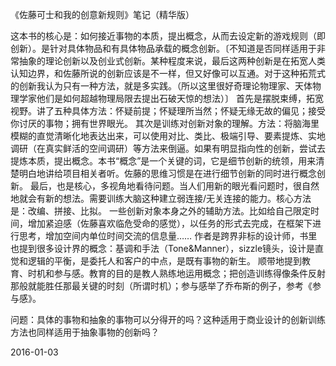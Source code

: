 《佐藤可士和我的创意新规则》笔记（精华版）

这本书的核心是：如何接近事物的本质，提出概念，从而去设定新的游戏规则（即创新）。是针对具体物品和有具体物品承载的概念创新。〔不知道是否同样适用于非常抽象的理论创新以及创业式创新。某种程度来说，最后这两种创新是在拓宽人类认知边界，和佐藤所说的创新应该是不一样，但又好像可以互通。对于这种拓荒式的创新我认为只有一种方法，就是多实践。（所以这里很好奇理论物理家、天体物理学家他们是如何超越物理局限去提出石破天惊的想法）〕
首先是摆脱束缚，拓宽视野。讲了五种具体方法：怀疑前提；怀疑理所当然；怀疑无缘无故的偏见；接受你讨厌的事物；拥有世界眼光。
其次是训练对创新对象的理解。方法：将脑海里模糊的直觉清晰化地表达出来，可以使用对比、类比、极端引导、要素提炼、实地调研（在真实鲜活的空间调研）等方法来倒逼。如果有明显指向性的创新，尝试去提炼本质，提出概念。本书“概念”是一个关键的词，它是细节创新的统领，用来清楚明白地讲给项目相关者听。佐藤的思维习惯是在进行细节创新的同时进行概念创新。
最后，也是核心，多视角地看待问题。当人们用新的眼光看问题时，很自然地就会有新的想法。需要训练大脑这种建立弱连接/无关连接的能力。核心方法是：改编、拼接、比拟。
一些创新对象本身之外的辅助方法。比如给自己限定时间，增加紧迫感（佐藤喜欢临危受命的感觉），以任务的形式去完成，在框架下进行思考，增加空间内单位时间交流的信息量……
作者是跨界非标的设计师，书里也提到很多设计界的概念：基调和手法（Tone&Manner），sizzle镜头，设计是直觉和逻辑的平衡，是委托人和客户的中点，是既有事物的新生。
顺带地提到教育、时机和参与感。教育的目的是教人熟练地运用概念；把创造训练得像条件反射那般就能胜任那最关键的时刻（所谓时机）；参与感举了乔布斯的例子，参考《参与感》。

问题：具体的事物和抽象的事物可以分得开的吗？这种适用于商业设计的创新训练方法也同样适用于抽象事物的创新吗？

2016-01-03
